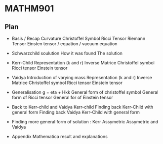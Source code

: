 # MATHM901
## Plan
- Basis / Recap
Curvature
Christoffel Symbol
Ricci Tensor
Riemann Tensor
Einsten tensor / equation / vacuum equation

- Schwarzchild soulution
How it was found 
The solution

- Kerr-Child
Representation (k and r)
Inverse Matrice
Christoffel symbol
Ricci tensor
Einstein tensor

- Vaidya
Introduction of varying mass
Representation (k and r)
Inverse Matrice
Christoffel symbol
Ricci tensor
Einstein tensor

- Generalisation
g = eta + Hkk
General form of christoffel symbol 
General form of Ricci tensor
General for of Einstein tensor

- Back to Kerr-child and Vaidya Kerr-child 
Finding back Kerr-Child with general form
Finding back Vaidya Kerr-Child with general form

- Finding more general form of solution : Kerr
Assymetric
Assymetric and Vaidya

- Appendix Mathematica result and explanations

